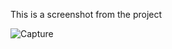 This is a screenshot from the project

![Capture](https://user-images.githubusercontent.com/75880393/128524537-3387727c-04b8-4563-a6fa-fccaac2a0b1e.PNG)




